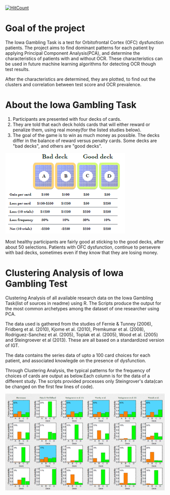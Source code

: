 [![HitCount](http://hits.dwyl.com/parthnan/IowaGamblingTask-Clustering.svg)](http://hits.dwyl.com/parthnan/IowaGamblingTask-Clustering)
# Goal of the project
The Iowa Gambling Task is a test for Orbitofrontal Cortex (OFC) dysfunction patients. The project aims to find dominant patterns for each patient by applying Principal Component Analysis(PCA), and determine the characteristics of patients with and without OCR. These characteristics can be used in future machine learning algorithms for detecting OCR though test results.

After the characteristics are determined, they are plotted, to find out the clusters and correlation between test score and OCR prevalence.

# About the Iowa Gambling Task 
1. Participants are presented with four decks of cards.
2. They are told that each deck holds cards that will either reward or penalize them, using real money(for the listed studies below). 
3. The goal of the game is to win as much money as possible. The decks differ in the balance of reward versus penalty cards. Some decks are "bad decks", and others are "good decks".

![alt text](https://raw.githubusercontent.com/parthnan/IowaGamblingTask-Clustering/master/iowagambling.png)

Most healthy participants are fairly good at sticking to the good decks, after about 50 selections. Patients with OFC dysfunction, continue to persevere with bad decks, sometimes even if they know that they are losing money.

# Clustering Analysis of Iowa Gambling Test 
Clustering Analysis of all available research data on the Iowa Gambling Task(list of sources in readme) using R. The Scripts produce the output for the most common archetypes among the dataset of one researcher using PCA.

The data used is gathered from the studies of Fernie & Tunney (2006), Fridberg et al. (2010), Kjome et al. (2010), Premkumar et al. (2008), Rodriguez-Sanchez et al. (2005), Toplak et al. (2005), Wood et al. (2005) and Steingroever et al (2013). These are all based on a standardized version of IGT.

The data contains the series data of upto a 100 card choices for each patient, and associated knowlegde on the presence of dysfunction.

Through Clustering Analysis, the typical patterns for the frequency of choices of cards are output as below.Each column is for the data of a different study. The scripts provided processes only Steingrover's data(can be changed on the first few lines of code).

![alt text](https://raw.githubusercontent.com/parthnan/IowaGamblingTask-Clustering/master/eachstudy.png)



